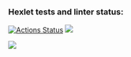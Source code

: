 ### Hexlet tests and linter status:
[![Actions Status](https://github.com/Busyg/java-project-61/workflows/hexlet-check/badge.svg)](https://github.com/Busyg/java-project-61/actions)
<a href="https://codeclimate.com/github/Busyg/java-project-61/maintainability"><img src="https://api.codeclimate.com/v1/badges/a3599ab9c0c5662dd41d/maintainability" /></a>

<a href="https://asciinema.org/a/v9pZ7WZFbrWrbPUyTFZmow4kB" target="_blank"><img src="https://asciinema.org/a/v9pZ7WZFbrWrbPUyTFZmow4kB.svg" /></a>
